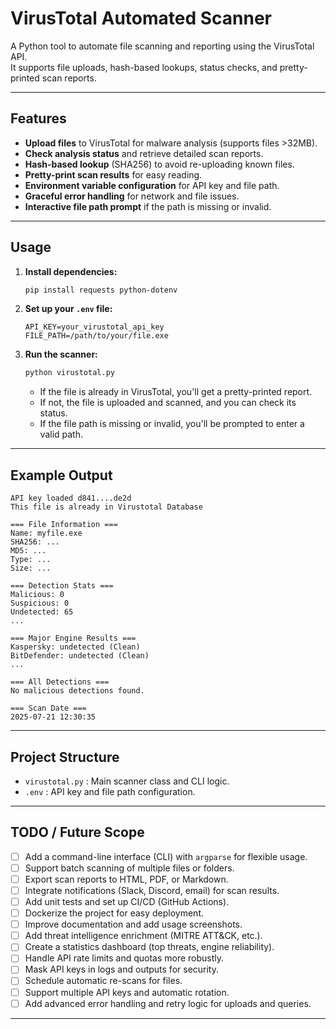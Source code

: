 # VirusTotal Automated Scanner

A Python tool to automate file scanning and reporting using the VirusTotal API.  
It supports file uploads, hash-based lookups, status checks, and pretty-printed scan reports.

---

## Features

- **Upload files** to VirusTotal for malware analysis (supports files >32MB).
- **Check analysis status** and retrieve detailed scan reports.
- **Hash-based lookup** (SHA256) to avoid re-uploading known files.
- **Pretty-print scan results** for easy reading.
- **Environment variable configuration** for API key and file path.
- **Graceful error handling** for network and file issues.
- **Interactive file path prompt** if the path is missing or invalid.

---

## Usage

1. **Install dependencies:**
   ```bash
   pip install requests python-dotenv
   ```

2. **Set up your `.env` file:**
   ```
   API_KEY=your_virustotal_api_key
   FILE_PATH=/path/to/your/file.exe
   ```

3. **Run the scanner:**
   ```bash
   python virustotal.py
   ```

   - If the file is already in VirusTotal, you'll get a pretty-printed report.
   - If not, the file is uploaded and scanned, and you can check its status.
   - If the file path is missing or invalid, you'll be prompted to enter a valid path.

---

## Example Output

```
API key loaded d841....de2d
This file is already in Virustotal Database

=== File Information ===
Name: myfile.exe
SHA256: ...
MD5: ...
Type: ...
Size: ...

=== Detection Stats ===
Malicious: 0
Suspicious: 0
Undetected: 65
...

=== Major Engine Results ===
Kaspersky: undetected (Clean)
BitDefender: undetected (Clean)
...

=== All Detections ===
No malicious detections found.

=== Scan Date ===
2025-07-21 12:30:35
```

---

## Project Structure

- `virustotal.py` : Main scanner class and CLI logic.
- `.env` : API key and file path configuration.

---

## TODO / Future Scope

- [ ] Add a command-line interface (CLI) with `argparse` for flexible usage.
- [ ] Support batch scanning of multiple files or folders.
- [ ] Export scan reports to HTML, PDF, or Markdown.
- [ ] Integrate notifications (Slack, Discord, email) for scan results.
- [ ] Add unit tests and set up CI/CD (GitHub Actions).
- [ ] Dockerize the project for easy deployment.
- [ ] Improve documentation and add usage screenshots.
- [ ] Add threat intelligence enrichment (MITRE ATT&CK, etc.).
- [ ] Create a statistics dashboard (top threats, engine reliability).
- [ ] Handle API rate limits and quotas more robustly.
- [ ] Mask API keys in logs and outputs for security.
- [ ] Schedule automatic re-scans for files.
- [ ] Support multiple API keys and automatic rotation.
- [ ] Add advanced error handling and retry logic for uploads and queries.

---
